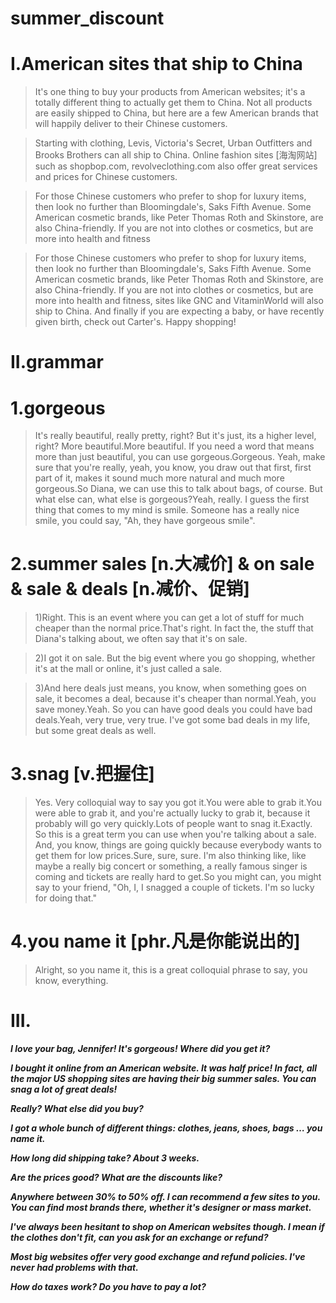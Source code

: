 # summer_discount
# I.American sites that ship to China
> It's one thing to buy your products from American websites; it's a totally different thing to actually get them to China. Not all products are easily shipped to China, but here are a few American brands that will happily deliver to their Chinese customers.

> Starting with clothing, Levis, Victoria's Secret, Urban Outfitters and Brooks Brothers can all ship to China. Online fashion sites [海淘网站] such as shopbop.com, revolveclothing.com also offer great services and prices for Chinese customers.

> For those Chinese customers who prefer to shop for luxury items, then look no further than Bloomingdale's, Saks Fifth Avenue. Some American cosmetic brands, like Peter Thomas Roth and Skinstore, are also China-friendly. If you are not into clothes or cosmetics, but are more into health and fitness

> For those Chinese customers who prefer to shop for luxury items, then look no further than Bloomingdale's, Saks Fifth Avenue. Some American cosmetic brands, like Peter Thomas Roth and Skinstore, are also China-friendly. If you are not into clothes or cosmetics, but are more into health and fitness, sites like GNC and VitaminWorld will also ship to China. And finally if you are expecting a baby, or have recently given birth, check out Carter's. Happy shopping!

# II.grammar
# 1.gorgeous
> It's really beautiful, really pretty, right? But it's just, its a higher level, right? More beautiful.More beautiful. If you need a word that means more than just beautiful, you can use gorgeous.Gorgeous. Yeah, make sure that you're really, yeah, you know, you draw out that first, first part of it, makes it sound much more natural and much more gorgeous.So Diana, we can use this to talk about bags, of course. But what else can, what else is gorgeous?Yeah, really. I guess the first thing that comes to my mind is smile. Someone has a really nice smile, you could say, "Ah, they have gorgeous smile".

# 2.summer sales [n.大减价] & on sale & sale & deals [n.减价、促销]
> 1)Right. This is an event where you can get a lot of stuff for much cheaper than the normal price.That's right. In fact the, the stuff that Diana's talking about, we often say that it's on sale.

> 2)I got it on sale. But the big event where you go shopping, whether it's at the mall or online, it's just called a sale.

> 3)And here deals just means, you know, when something goes on sale, it becomes a deal, because it's cheaper than normal.Yeah, you save money.Yeah. So you can have good deals you could have bad deals.Yeah, very true, very true. I've got some bad deals in my life, but some great deals as well.

# 3.snag [v.把握住]
> Yes. Very colloquial way to say you got it.You were able to grab it.You were able to grab it, and you're actually lucky to grab it, because it probably will go very quickly.Lots of people want to snag it.Exactly. So this is a great term you can use when you're talking about a sale. And, you know, things are going quickly because everybody wants to get them for low prices.Sure, sure, sure. I'm also thinking like, like maybe a really big concert or something, a really famous singer is coming and tickets are really hard to get.So you might can, you might say to your friend, "Oh, I, I snagged a couple of tickets. I'm so lucky for doing that."

# 4.you name it [phr.凡是你能说出的]
> Alright, so you name it, this is a great colloquial phrase to say, you know, everything.







# III.
***I love your bag, Jennifer! It's gorgeous! Where did you get it?***

***I bought it online from an American website. It was half price! In fact, all the  major US shopping sites are having their big summer sales. You can snag a lot of  great deals!***

***Really? What else did you buy?***

***I got a whole bunch of different things: clothes, jeans, shoes, bags … you name it.***

***How long did shipping take? About 3 weeks.***

***Are the prices good? What are the discounts like?***

***Anywhere between 30% to 50% off. I can recommend a few sites to you. You  can find most brands there, whether it's designer or mass market.***

***I've always been hesitant to shop on American websites though. I mean if the  clothes don't fit, can you ask for an exchange or refund?***

***Most big websites offer very good exchange and refund policies. I've never had  problems with that.***

***How do taxes work? Do you have to pay a lot?***










